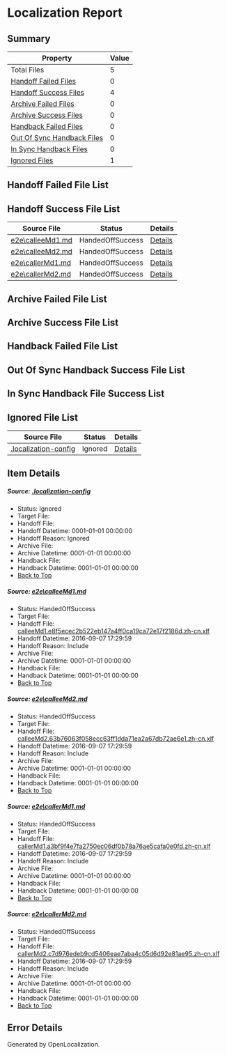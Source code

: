 # <a name='report-top'></a> Localization Report

## Summary
 Property | Value 
 -------- | ----- 
 Total Files | 5
[ Handoff Failed Files ](#handoff-failed-list)| 0
[ Handoff Success Files ](#handoff-success-list)| 4
[ Archive Failed Files ](#archive-failed-list)| 0
[ Archive Success Files ](#archive-success-list)| 0
[ Handback Failed Files ](#handback-failed-list)| 0
[ Out Of Sync Handback Files ](#outofsync-handback-success-list)| 0
[ In Sync Handback Files ](#insync-handback-success-list)| 0
[ Ignored Files ](#ignored-list)| 1

## <a name='handoff-failed-list'></a> Handoff Failed File List

## <a name='handoff-success-list'></a> Handoff Success File List
 Source File | Status | Details 
 ----------- | ------ | ------- 
 [e2e\calleeMd1.md](https://github.com/OpenLocalizationTestOrg/ol-test0/blob/b2622127cab176775eed591ba971a737979b11db/e2e/calleeMd1.md) | HandedOffSuccess | [Details](#21f66eb5bc7c1d99b39e6e78dabc0abbad4a467d1)
 [e2e\calleeMd2.md](https://github.com/OpenLocalizationTestOrg/ol-test0/blob/b2622127cab176775eed591ba971a737979b11db/e2e/calleeMd2.md) | HandedOffSuccess | [Details](#b5dccae38bc6671559dbf9dfff85b1e21526f3f12)
 [e2e\callerMd1.md](https://github.com/OpenLocalizationTestOrg/ol-test0/blob/b2622127cab176775eed591ba971a737979b11db/e2e/callerMd1.md) | HandedOffSuccess | [Details](#4037f69e96b1cb0907a5b3cc92beea3d4ce2a6383)
 [e2e\callerMd2.md](https://github.com/OpenLocalizationTestOrg/ol-test0/blob/b2622127cab176775eed591ba971a737979b11db/e2e/callerMd2.md) | HandedOffSuccess | [Details](#681d94d52f99dbe170b472208a98add1333a9a3b4)

## <a name='archive-failed-list'></a> Archive Failed File List

## <a name='archive-success-list'></a> Archive Success File List

## <a name='handback-failed-list'></a> Handback Failed File List

## <a name='outofsync-handback-success-list'></a> Out Of Sync Handback Success File List

## <a name='insync-handback-success-list'></a> In Sync Handback File Success List

## <a name='ignored-list'></a> Ignored File List
 Source File | Status | Details 
 ----------- | ------ | ------- 
 [.localization-config](https://github.com/OpenLocalizationTestOrg/ol-test0/blob/b2622127cab176775eed591ba971a737979b11db/.localization-config) | Ignored | [Details](#3d4f252ac210baf56311d7e97dcc2db10974dbd20)

## Item Details
##### <a name='3d4f252ac210baf56311d7e97dcc2db10974dbd20'></a> Source: [.localization-config](https://github.com/OpenLocalizationTestOrg/ol-test0/blob/b2622127cab176775eed591ba971a737979b11db/.localization-config)
* Status: Ignored
* Target File: 
* Handoff File: 
* Handoff Datetime: 0001-01-01 00:00:00
* Handoff Reason: Ignored
* Archive File: 
* Archive Datetime: 0001-01-01 00:00:00
* Handback File: 
* Handback Datetime: 0001-01-01 00:00:00
* [Back to Top](#report-top)

##### <a name='21f66eb5bc7c1d99b39e6e78dabc0abbad4a467d1'></a> Source: [e2e\calleeMd1.md](https://github.com/OpenLocalizationTestOrg/ol-test0/blob/b2622127cab176775eed591ba971a737979b11db/e2e/calleeMd1.md)
* Status: HandedOffSuccess
* Target File: 
* Handoff File: [calleeMd1.e8f5ecec2b522eb147a4ff0ca19ca72e17f2186d.zh-cn.xlf](https://github.com/OpenLocalizationTestOrg/ol-test0-handoff/blob/9b76dcc0a2b0c61c4fcef5e1e2e099dce984d2ec/ol-handoff/OpenLocalizationTestOrg/ol-test0-zhcn/ci/ht/calleeMd1.e8f5ecec2b522eb147a4ff0ca19ca72e17f2186d.zh-cn.xlf)
* Handoff Datetime: 2016-09-07 17:29:59
* Handoff Reason: Include
* Archive File: 
* Archive Datetime: 0001-01-01 00:00:00
* Handback File: 
* Handback Datetime: 0001-01-01 00:00:00
* [Back to Top](#report-top)

##### <a name='b5dccae38bc6671559dbf9dfff85b1e21526f3f12'></a> Source: [e2e\calleeMd2.md](https://github.com/OpenLocalizationTestOrg/ol-test0/blob/b2622127cab176775eed591ba971a737979b11db/e2e/calleeMd2.md)
* Status: HandedOffSuccess
* Target File: 
* Handoff File: [calleeMd2.63b76063f058ecc63ff1dda71ea2a67db72ae6e1.zh-cn.xlf](https://github.com/OpenLocalizationTestOrg/ol-test0-handoff/blob/9b76dcc0a2b0c61c4fcef5e1e2e099dce984d2ec/ol-handoff/OpenLocalizationTestOrg/ol-test0-zhcn/ci/ht/calleeMd2.63b76063f058ecc63ff1dda71ea2a67db72ae6e1.zh-cn.xlf)
* Handoff Datetime: 2016-09-07 17:29:59
* Handoff Reason: Include
* Archive File: 
* Archive Datetime: 0001-01-01 00:00:00
* Handback File: 
* Handback Datetime: 0001-01-01 00:00:00
* [Back to Top](#report-top)

##### <a name='4037f69e96b1cb0907a5b3cc92beea3d4ce2a6383'></a> Source: [e2e\callerMd1.md](https://github.com/OpenLocalizationTestOrg/ol-test0/blob/b2622127cab176775eed591ba971a737979b11db/e2e/callerMd1.md)
* Status: HandedOffSuccess
* Target File: 
* Handoff File: [callerMd1.a3bf9f4e7fa2750ec06df0b78a76ae5cafa0e0fd.zh-cn.xlf](https://github.com/OpenLocalizationTestOrg/ol-test0-handoff/blob/9b76dcc0a2b0c61c4fcef5e1e2e099dce984d2ec/ol-handoff/OpenLocalizationTestOrg/ol-test0-zhcn/ci/ht/callerMd1.a3bf9f4e7fa2750ec06df0b78a76ae5cafa0e0fd.zh-cn.xlf)
* Handoff Datetime: 2016-09-07 17:29:59
* Handoff Reason: Include
* Archive File: 
* Archive Datetime: 0001-01-01 00:00:00
* Handback File: 
* Handback Datetime: 0001-01-01 00:00:00
* [Back to Top](#report-top)

##### <a name='681d94d52f99dbe170b472208a98add1333a9a3b4'></a> Source: [e2e\callerMd2.md](https://github.com/OpenLocalizationTestOrg/ol-test0/blob/b2622127cab176775eed591ba971a737979b11db/e2e/callerMd2.md)
* Status: HandedOffSuccess
* Target File: 
* Handoff File: [callerMd2.c7d976edeb9cd5406eae7aba4c05d6d92e81ae95.zh-cn.xlf](https://github.com/OpenLocalizationTestOrg/ol-test0-handoff/blob/9b76dcc0a2b0c61c4fcef5e1e2e099dce984d2ec/ol-handoff/OpenLocalizationTestOrg/ol-test0-zhcn/ci/ht/callerMd2.c7d976edeb9cd5406eae7aba4c05d6d92e81ae95.zh-cn.xlf)
* Handoff Datetime: 2016-09-07 17:29:59
* Handoff Reason: Include
* Archive File: 
* Archive Datetime: 0001-01-01 00:00:00
* Handback File: 
* Handback Datetime: 0001-01-01 00:00:00
* [Back to Top](#report-top)


## Error Details

Generated by OpenLocalization.
